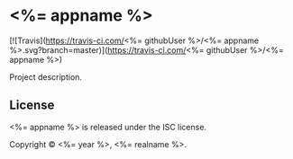 # <%= appname %>

[![Travis](https://travis-ci.com/<%= githubUser %>/<%= appname %>.svg?branch=master)](https://travis-ci.com/<%= githubUser %>/<%= appname %>)

Project description.

## License

<%= appname %> is released under the ISC license.

Copyright © <%= year %>, <%= realname %>.
